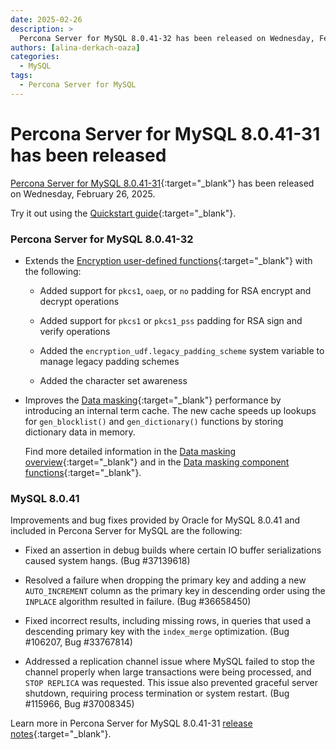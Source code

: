 ```yaml
---
date: 2025-02-26
description: >
  Percona Server for MySQL 8.0.41-32 has been released on Wednesday, February 26, 2025.
authors: [alina-derkach-oaza]
categories:
  - MySQL
tags:
  - Percona Server for MySQL
---
```


# Percona Server for MySQL 8.0.41-31 has been released

<!-- more -->

[Percona Server for MySQL 8.0.41-31](https://docs.percona.com/percona-server/8.0/){:target="_blank"} has been released on Wednesday, February 26, 2025.

Try it out using the [Quickstart guide](https://docs.percona.com/percona-server/8.0/quickstart-overview.html){:target="_blank"}.

### Percona Server for MySQL 8.0.41-32

* Extends the [Encryption user-defined functions](https://docs.percona.com/percona-server/8.0/encryption-functions.html){:target="_blank"} with the following:

     * Added support for `pkcs1`, `oaep`, or `no` padding for RSA encrypt and decrypt operations

     * Added support for `pkcs1` or `pkcs1_pss` padding for RSA sign and verify operations

     * Added the `encryption_udf.legacy_padding_scheme` system variable to manage legacy padding schemes

     * Added the character set awareness

* Improves the [Data masking](https://docs.percona.com/percona-server/8.0/data-masking-overview.html){:target="_blank"} performance by introducing an internal term cache. The new cache speeds up lookups for `gen_blocklist()` and `gen_dictionary()` functions by storing dictionary data in memory.

    Find more detailed information in the [Data masking overview](https://docs.percona.com/percona-server/8.0/data-masking-overview.html){:target="_blank"} and in the [Data masking component functions](https://docs.percona.com/percona-server/8.0/data-masking-function-list.html){:target="_blank"}.

### MySQL 8.0.41

Improvements and bug fixes provided by Oracle for MySQL 8.0.41 and included in Percona Server for MySQL are the following:

* Fixed an assertion in debug builds where certain IO buffer serializations caused system hangs. (Bug #37139618)

* Resolved a failure when dropping the primary key and adding a new `AUTO_INCREMENT` column as the primary key in descending order using the `INPLACE` algorithm resulted in failure. (Bug #36658450)

* Fixed incorrect results, including missing rows, in queries that used a descending primary key with the `index_merge` optimization. (Bug #106207, Bug #33767814)

* Addressed a replication channel issue where MySQL failed to stop the channel properly when large transactions were being processed, and `STOP REPLICA` was requested. This issue also prevented graceful server shutdown, requiring process termination or system restart. (Bug #115966, Bug #37008345)

Learn more in Percona Server for MySQL 8.0.41-31 [release notes](https://docs.percona.com/percona-server/8.0/release-notes/8.0.41-31.html){:target="_blank"}.
